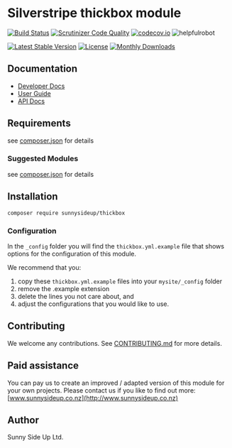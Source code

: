 # Silverstripe thickbox module
[![Build Status](https://travis-ci.org/sunnysideup/silverstripe-thickbox.svg?branch=master)](https://travis-ci.org/sunnysideup/silverstripe-thickbox)
[![Scrutinizer Code Quality](https://scrutinizer-ci.com/g/sunnysideup/silverstripe-thickbox/badges/quality-score.png?b=master)](https://scrutinizer-ci.com/g/sunnysideup/silverstripe-thickbox/?branch=master)
[![codecov.io](https://codecov.io/github/sunnysideup/silverstripe-thickbox/coverage.svg?branch=master)](https://codecov.io/github/sunnysideup/silverstripe-thickbox?branch=master)
![helpfulrobot](https://helpfulrobot.io/sunnysideup/thickbox/badge)

[![Latest Stable Version](https://poser.pugx.org/sunnysideup/thickbox/version)](https://packagist.org/packages/sunnysideup/thickbox)
[![License](https://poser.pugx.org/sunnysideup/thickbox/license)](https://packagist.org/packages/sunnysideup/thickbox)
[![Monthly Downloads](https://poser.pugx.org/sunnysideup/thickbox/d/monthly)](https://packagist.org/packages/sunnysideup/thickbox)


## Documentation



 * [Developer Docs](docs/en/INDEX.md)
 * [User Guide](docs/en/userguide.md)
 * [API Docs](http://docs.ssmods.com/sunnysideup/thickbox/classes.xhtml)

## Requirements



see [composer.json](composer.json) for details

### Suggested Modules



see [composer.json](composer.json) for details


## Installation


```
composer require sunnysideup/thickbox
```

### Configuration



In the `_config` folder you will find the `thickbox.yml.example`
file that shows options for the configuration of this module.

We recommend that you:

  1. copy these `thickbox.yml.example` files into your
`mysite/_config` folder
  2. remove the .example extension
  3. delete the lines you not care about, and
  4. adjust the configurations that you would like to use.


## Contributing



We welcome any contributions. See [CONTRIBUTING.md](CONTRIBUTING.md) for more details.

## Paid assistance



You can pay us to create an improved / adapted version of this module for your own projects.  Please contact us if you like to find out more: [www.sunnysideup.co.nz](http://www.sunnysideup.co.nz)

## Author



Sunny Side Up Ltd.
